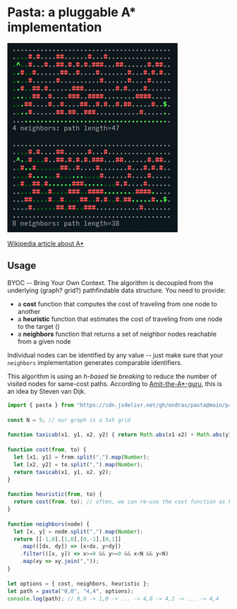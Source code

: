 # Pasta: a pluggable A* implementation

![](pasta-screenshot.png)

[Wikipedia article about A*](https://en.wikipedia.org/wiki/A*_search_algorithm)

## Usage

BYOC -- Bring Your Own Context. The algorithm is decoupled from the underlying (graph? grid?) pathfindable data structure. You need to provide:

  - a **cost** function that computes the cost of traveling from one node to another
  - a **heuristic** function that estimates the cost of traveling from one node to the target ()
  - a **neighbors** function that returns a set of neighbor nodes reachable from a given node

Individual nodes can be identified by any value -- just make sure that your `neighbors` implementation generates comparable identifiers.

This algorithm is using an *h-based tie breaking* to reduce the number of visited nodes for same-cost paths. According to [Amit-the-A*-guru](https://theory.stanford.edu/~amitp/GameProgramming/Heuristics.html#breaking-ties), this is an idea by Steven van Dijk.

```ts
import { pasta } from "https://cdn.jsdelivr.net/gh/ondras/pasta@main/pasta.ts";

const N = 5; // our graph is a 5x5 grid

function taxicab(x1, y1, x2, y2) { return Math.abs(x1-x2) + Math.abs(y1-y2); }

function cost(from, to) {
  let [x1, y1] = from.split(",").map(Number);
  let [x2, y2] = to.split(",").map(Number);
  return taxicab(x1, y1, x2, y2);
}

function heuristic(from, to) {
  return cost(from, to); // often, we can re-use the cost function as heuristic
}

function neighbors(node) {
  let [x, y] = node.split(",").map(Number);
  return [[-1,0],[1,0],[0,-1],[0,1]]
    .map(([dx, dy]) => [x+dx, y+dy])
    .filter(([x, y]) => x>=0 && y>=0 && x<N && y<N)
    .map(xy => xy.join(","));
}

let options = { cost, neighbors, heuristic };
let path = pasta("0,0", "4,4", options);
console.log(path); // 0,0 -> 1,0 -> ... -> 4,0 -> 4,1 -> ... -> 4,4
```
